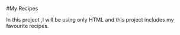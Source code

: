 #My Recipes

In this project ,I will be using only HTML and this project includes my favourite recipes. 

